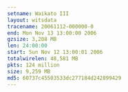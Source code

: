 ```yaml
---
setname: Waikato III
layout: witsdata
tracename: 20061112-000000-0
end: Mon Nov 13 13:00:00 2006
gzsize: 3,208 MB
len: 24:00:00
start: Sun Nov 12 13:00:01 2006
totalwirelen: 48,581 MB
pkts: 124 million
size: 9,259 MB
md5: 60737c45503533dc277184d242899429
---
```


